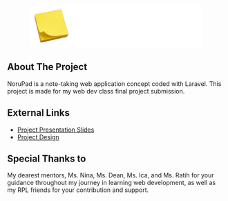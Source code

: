 <p align="center"><img src="https://github.com/syiffanoriza/NoruPad-v1/blob/master/public/assets/images/Heading.png?raw=true" width="400" alt="NoruPad Logo"></a></p>

## About The Project

NoruPad is a note-taking web application concept coded with Laravel. This project is made for my web dev class final project submission. 

## External Links

- [Project Presentation Slides](https://www.canva.com/design/DAFce1X1bmQ/hoEo7Af01b_OBMYM0qcpoA/view?utm_content=DAFce1X1bmQ&utm_campaign=designshare&utm_medium=link2&utm_source=sharebutton)
- [Project Design](https://www.figma.com/file/WcbGFAftMYkhHOuGzLYmyx/Web-Preview?node-id=0-1)

## Special Thanks to

My dearest mentors, Ms. Nina, Ms. Dean, Ms. Ica, and Ms. Ratih for your guidance throughout my journey in learning web development, as well as my RPL friends for your contribution and support.